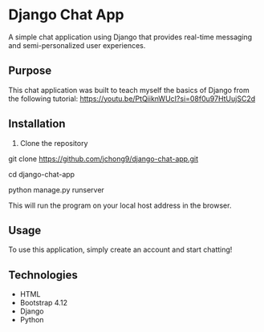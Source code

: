 # Django Chat App
A simple chat application using Django that provides real-time messaging and semi-personalized user experiences.

## Purpose
This chat application was built to teach myself the basics of Django from the following tutorial: https://youtu.be/PtQiiknWUcI?si=08f0u97HtUujSC2d

## Installation
1. Clone the repository

git clone https://github.com/jchong9/django-chat-app.git

cd django-chat-app

python manage.py runserver

This will run the program on your local host address in the browser.

## Usage
To use this application, simply create an account and start chatting!

## Technologies
- HTML
- Bootstrap 4.12
- Django
- Python
